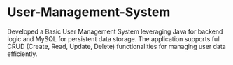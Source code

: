 # User-Management-System
Developed a Basic User Management System leveraging Java for backend logic and MySQL for persistent data storage. The application supports full CRUD (Create, Read, Update, Delete) functionalities for managing user data efficiently.
